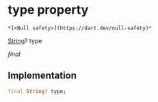 


# type property




    *[<Null safety>](https://dart.dev/null-safety)*


[String](https://api.flutter.dev/flutter/dart-core/String-class.html)? type
  
_final_






## Implementation

```dart
final String? type;


```








